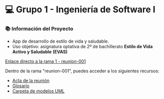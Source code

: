 # 💻 Grupo 1 - Ingeniería de Software I

### 📚 Información del Proyecto

- App de desarrollo de estilo de vida y saludable.
- Uso objetivo: asignatura optativa de 2º de bachillerato **Estilo de Vida Activo y Saludable** **(EVAS)**

[Enlace directo a la rama 1 - reunion-001](https://github.com/celiabecerril/24-25-IdSw1-SDR/tree/reunion-001)

Dentro de la rama "reunion-001", puedes acceder a los siguientes recursos:
- [Acta de la reunión](https://github.com/celiabecerril/24-25-IdSw1-SDR/blob/reunion-001/Reunion1.md)
- [Glosario](https://github.com/celiabecerril/24-25-IdSw1-SDR/blob/reunion-001/Glosario.md)
- [Carpeta de modelos UML](https://github.com/celiabecerril/24-25-IdSw1-SDR/tree/reunion-001/modelosUML)
